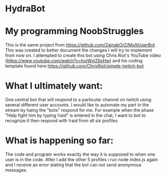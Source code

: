 # HydraBot

# My programming NoobStruggles
This is the same project from https://github.com/ZainabOrZ/MultiUserBot . This was created to better document the changes I will try to implement from now on. I attempted to create this bot using Chris Riot's YouTube video (https://www.youtube.com/watch?v=hoiWxlZ6xHw) and his coding template found here https://github.com/ChrisRiot/simple-twitch-bot

# What I ultimately want: 
One central bot that will respond to a particular channel on twitch using several different user accounts. I would like to automate my part in the stream by haing the "bots" respond for me. For example when the phase "Help fight him by typing !raid" is entered in the chat, I want to bot to recognize it then respond with !raid from all six profiles

# What is happening so far: 
The code and program works exactly the way it is supposed to when one user is in the code. After I add the other 5 profiles i run node index.js again and I receive an error stating that the bot can not send anonymous messages.
